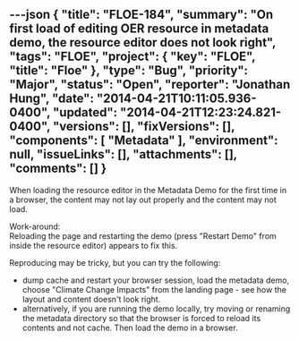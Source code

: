 ---json
{
  "title": "FLOE-184",
  "summary": "On first load of editing OER resource in metadata demo, the resource editor does not look right",
  "tags": "FLOE",
  "project": {
    "key": "FLOE",
    "title": "Floe"
  },
  "type": "Bug",
  "priority": "Major",
  "status": "Open",
  "reporter": "Jonathan Hung",
  "date": "2014-04-21T10:11:05.936-0400",
  "updated": "2014-04-21T12:23:24.821-0400",
  "versions": [],
  "fixVersions": [],
  "components": [
    "Metadata"
  ],
  "environment": null,
  "issueLinks": [],
  "attachments": [],
  "comments": []
}
---
When loading the resource editor in the Metadata Demo for the first time in a browser, the content may not lay out properly and the content may not load.

Work-around:\
Reloading the page and restarting the demo (press "Restart Demo" from inside the resource editor) appears to fix this.

Reproducing may be tricky, but you can try the following:

* dump cache and restart your browser session, load the metadata demo, choose "Climate Change Impacts" from the landing page - see how the layout and content doesn't look right.
* alternatively, if you are running the demo locally, try moving or renaming the metadata directory so that the browser is forced to reload its contents and not cache. Then load the demo in a browser.

        